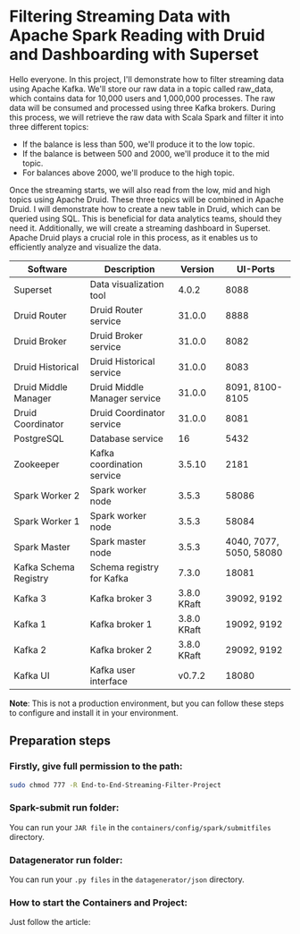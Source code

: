 # Filtering Streaming Data with Apache Spark Reading with Druid and Dashboarding with Superset

Hello everyone. In this project, I'll demonstrate how to filter streaming data using Apache Kafka. We'll store our raw data in a topic called raw_data, which contains data for 10,000 users and 1,000,000 processes. The raw data will be consumed and processed using three Kafka brokers.
During this process, we will retrieve the raw data with Scala Spark and filter it into three different topics:
- If the balance is less than 500, we'll produce it to the low topic.
- If the balance is between 500 and 2000, we'll produce it to the mid topic.
- For balances above 2000, we'll produce to the high topic.

Once the streaming starts, we will also read from the low, mid and high topics using Apache Druid. These three topics will be combined in Apache Druid. I will demonstrate how to create a new table in Druid, which can be queried using SQL. This is beneficial for data analytics teams, should they need it.
Additionally, we will create a streaming dashboard in Superset. Apache Druid plays a crucial role in this process, as it enables us to efficiently analyze and visualize the data.

| Software               | Description                    | Version   | UI-Ports                             |
|------------------------|--------------------------------|-----------|---------------------------------------|
| Superset               | Data visualization tool       |4.0.2     | 8088                                 |
| Druid Router           | Druid Router service          | 31.0.0    | 8888                                 |
| Druid Broker           | Druid Broker service          | 31.0.0    | 8082                                 |
| Druid Historical       | Druid Historical service      | 31.0.0    | 8083                                 |
| Druid Middle Manager   | Druid Middle Manager service  | 31.0.0    | 8091, 8100-8105                      |
| Druid Coordinator      | Druid Coordinator service     | 31.0.0    | 8081                                 |
| PostgreSQL             | Database service              | 16        | 5432                                 |
| Zookeeper              | Kafka coordination service    | 3.5.10    | 2181                                 |
| Spark Worker 2         | Spark worker node             | 3.5.3    | 58086                                |
| Spark Worker 1         | Spark worker node             | 3.5.3    | 58084                                |
| Spark Master           | Spark master node             | 3.5.3    | 4040, 7077, 5050, 58080              |
| Kafka Schema Registry  | Schema registry for Kafka     | 7.3.0    | 18081                                |
| Kafka 3                | Kafka broker 3                | 3.8.0 KRaft    | 39092, 9192                                |
| Kafka 1                | Kafka broker 1                | 3.8.0 KRaft    | 19092, 9192                                |
| Kafka 2                | Kafka broker 2                | 3.8.0 KRaft    | 29092, 9192                                |
| Kafka UI               | Kafka user interface          | v0.7.2    | 18080                                |

**Note**:
This is not a production environment, but you can follow these steps to configure and install it in your environment.

## Preparation steps
### Firstly, give full permission to the path:
```bash
sudo chmod 777 -R End-to-End-Streaming-Filter-Project
```

### Spark-submit run folder:
You can run your `JAR file` in the `containers/config/spark/submitfiles` directory.

### Datagenerator run folder:
You can run your `.py files` in the `datagenerator/json` directory.

### How to start the Containers and Project:
Just follow the article:

